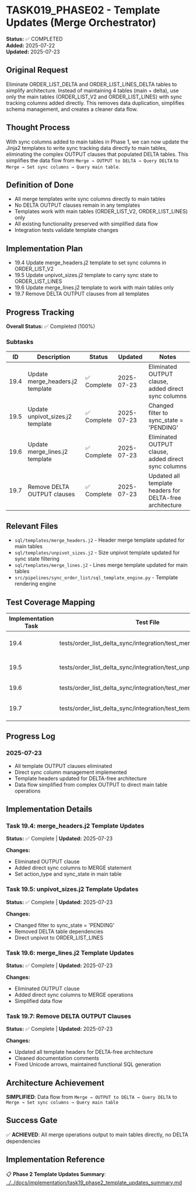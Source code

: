# TASK019_PHASE02 - Template Updates (Merge Orchestrator)

**Status:** ✅ COMPLETED  
**Added:** 2025-07-22  
**Updated:** 2025-07-23

## Original Request
Eliminate ORDER_LIST_DELTA and ORDER_LIST_LINES_DELTA tables to simplify architecture. Instead of maintaining 4 tables (main + delta), use only the main tables (ORDER_LIST_V2 and ORDER_LIST_LINES) with sync tracking columns added directly. This removes data duplication, simplifies schema management, and creates a cleaner data flow.

## Thought Process
With sync columns added to main tables in Phase 1, we can now update the Jinja2 templates to write sync tracking data directly to main tables, eliminating the complex OUTPUT clauses that populated DELTA tables. This simplifies the data flow from `Merge → OUTPUT to DELTA → Query DELTA` to `Merge → Set sync columns → Query main table`.

## Definition of Done
- All merge templates write sync columns directly to main tables
- No DELTA OUTPUT clauses remain in any templates
- Templates work with main tables (ORDER_LIST_V2, ORDER_LIST_LINES) only
- All existing functionality preserved with simplified data flow
- Integration tests validate template changes

## Implementation Plan
- 19.4 Update merge_headers.j2 template to set sync columns in ORDER_LIST_V2
- 19.5 Update unpivot_sizes.j2 template to carry sync state to ORDER_LIST_LINES
- 19.6 Update merge_lines.j2 template to work with main tables only
- 19.7 Remove DELTA OUTPUT clauses from all templates

## Progress Tracking

**Overall Status:** ✅ Completed (100%)

### Subtasks
| ID    | Description                                 | Status        | Updated      | Notes                                                      |
|-------|---------------------------------------------|---------------|--------------|------------------------------------------------------------|
| 19.4  | Update merge_headers.j2 template           | ✅ Complete   | 2025-07-23   | Eliminated OUTPUT clause, added direct sync columns       |
| 19.5  | Update unpivot_sizes.j2 template           | ✅ Complete   | 2025-07-23   | Changed filter to sync_state = 'PENDING'                  |
| 19.6  | Update merge_lines.j2 template             | ✅ Complete   | 2025-07-23   | Eliminated OUTPUT clause, added direct sync columns       |
| 19.7  | Remove DELTA OUTPUT clauses                | ✅ Complete   | 2025-07-23   | Updated all template headers for DELTA-free architecture  |

## Relevant Files
- `sql/templates/merge_headers.j2` - Header merge template updated for main tables
- `sql/templates/unpivot_sizes.j2` - Size unpivot template updated for sync state filtering
- `sql/templates/merge_lines.j2` - Lines merge template updated for main tables
- `src/pipelines/sync_order_list/sql_template_engine.py` - Template rendering engine

## Test Coverage Mapping
| Implementation Task | Test File | Outcome Validated |
|--------------------|-----------|-------------------|
| 19.4               | tests/order_list_delta_sync/integration/test_merge_headers.py | Direct sync column management |
| 19.5               | tests/order_list_delta_sync/integration/test_unpivot_sizes.py | Sync state filtering works |
| 19.6               | tests/order_list_delta_sync/integration/test_merge_lines.py | Main table operations |
| 19.7               | tests/order_list_delta_sync/integration/test_template_cleanup.py | No DELTA references remain |

## Progress Log
### 2025-07-23
- All template OUTPUT clauses eliminated
- Direct sync column management implemented
- Template headers updated for DELTA-free architecture
- Data flow simplified from complex OUTPUT to direct main table operations

## Implementation Details

### Task 19.4: merge_headers.j2 Template Updates
**Status:** ✅ Complete | **Updated:** 2025-07-23

**Changes:**
- Eliminated OUTPUT clause
- Added direct sync columns to MERGE statement
- Set action_type and sync_state in main table

### Task 19.5: unpivot_sizes.j2 Template Updates
**Status:** ✅ Complete | **Updated:** 2025-07-23

**Changes:**
- Changed filter to sync_state = 'PENDING'
- Removed DELTA table dependencies
- Direct unpivot to ORDER_LIST_LINES

### Task 19.6: merge_lines.j2 Template Updates
**Status:** ✅ Complete | **Updated:** 2025-07-23

**Changes:**
- Eliminated OUTPUT clause
- Added direct sync columns to MERGE operations
- Simplified data flow

### Task 19.7: Remove DELTA OUTPUT Clauses
**Status:** ✅ Complete | **Updated:** 2025-07-23

**Changes:**
- Updated all template headers for DELTA-free architecture
- Cleaned documentation comments
- Fixed Unicode arrows, maintained functional SQL generation

## Architecture Achievement
**SIMPLIFIED**: Data flow from `Merge → OUTPUT to DELTA → Query DELTA` to `Merge → Set sync columns → Query main table`

## Success Gate
✅ **ACHIEVED**: All merge operations output to main tables directly, no DELTA dependencies

## Implementation Reference
📋 **Phase 2 Template Updates Summary**: [../../docs/implementation/task19_phase2_template_updates_summary.md](../../docs/implementation/task19_phase2_template_updates_summary.md)
